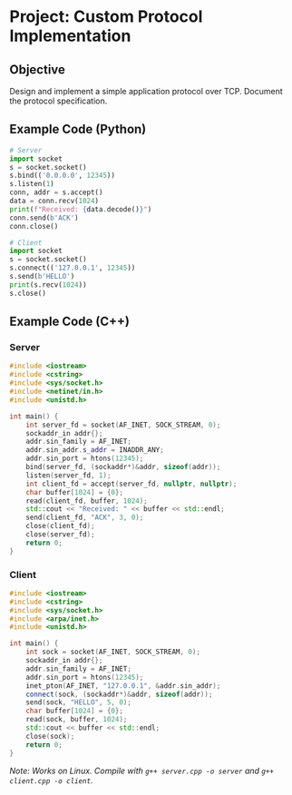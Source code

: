# Project: Custom Protocol Implementation

## Objective
Design and implement a simple application protocol over TCP. Document the protocol specification.

## Example Code (Python)
```python
# Server
import socket
s = socket.socket()
s.bind(('0.0.0.0', 12345))
s.listen(1)
conn, addr = s.accept()
data = conn.recv(1024)
print(f"Received: {data.decode()}")
conn.send(b'ACK')
conn.close()

# Client
import socket
s = socket.socket()
s.connect(('127.0.0.1', 12345))
s.send(b'HELLO')
print(s.recv(1024))
s.close()
```
## Example Code (C++)
### Server
```cpp
#include <iostream>
#include <cstring>
#include <sys/socket.h>
#include <netinet/in.h>
#include <unistd.h>

int main() {
    int server_fd = socket(AF_INET, SOCK_STREAM, 0);
    sockaddr_in addr{};
    addr.sin_family = AF_INET;
    addr.sin_addr.s_addr = INADDR_ANY;
    addr.sin_port = htons(12345);
    bind(server_fd, (sockaddr*)&addr, sizeof(addr));
    listen(server_fd, 1);
    int client_fd = accept(server_fd, nullptr, nullptr);
    char buffer[1024] = {0};
    read(client_fd, buffer, 1024);
    std::cout << "Received: " << buffer << std::endl;
    send(client_fd, "ACK", 3, 0);
    close(client_fd);
    close(server_fd);
    return 0;
}
```
### Client
```cpp
#include <iostream>
#include <cstring>
#include <sys/socket.h>
#include <arpa/inet.h>
#include <unistd.h>

int main() {
    int sock = socket(AF_INET, SOCK_STREAM, 0);
    sockaddr_in addr{};
    addr.sin_family = AF_INET;
    addr.sin_port = htons(12345);
    inet_pton(AF_INET, "127.0.0.1", &addr.sin_addr);
    connect(sock, (sockaddr*)&addr, sizeof(addr));
    send(sock, "HELLO", 5, 0);
    char buffer[1024] = {0};
    read(sock, buffer, 1024);
    std::cout << buffer << std::endl;
    close(sock);
    return 0;
}
```
*Note: Works on Linux. Compile with `g++ server.cpp -o server` and `g++ client.cpp -o client`.*
